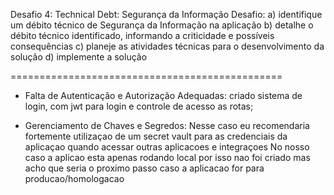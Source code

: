 Desafio 4:
Technical Debt: Segurança da Informação Desafio:
a) identifique um débito técnico de Segurança da Informação na aplicação b) detalhe o débito técnico identificado,
informando a criticidade e possíveis consequências c) planeje as atividades técnicas para o desenvolvimento da solução
d) implemente a solução

===============================================

- Falta de Autenticação e Autorização Adequadas:
  criado sistema de login, com jwt para login e controle de acesso as rotas;

- Gerenciamento de Chaves e Segredos:
  Nesse caso eu recomendaria fortemente utilizaçao de um secret vault para as credenciais da aplicaçao quando acessar
  outras aplicacoes e integraçoes No nosso caso a aplicao esta apenas rodando local por isso nao foi criado mas acho que
  seria o proximo passo caso a aplicacao for para producao/homologacao


